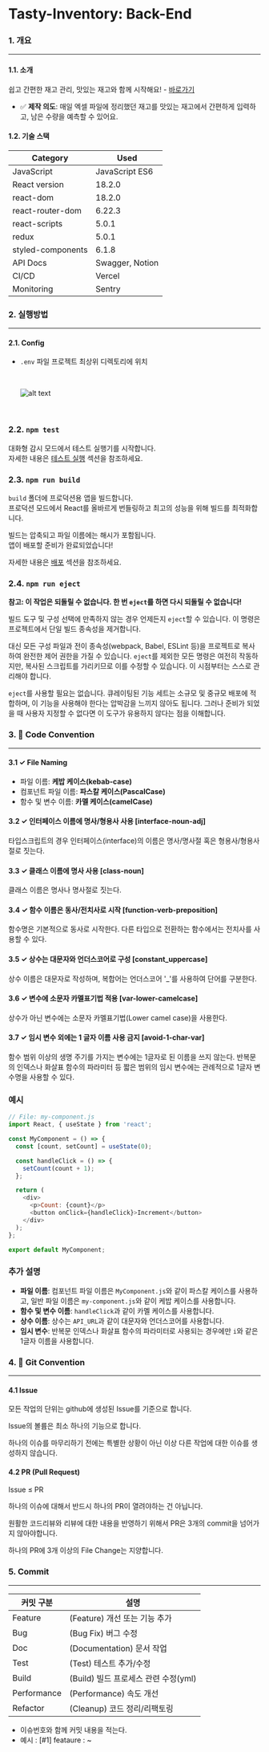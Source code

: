 # Tasty-Inventory: Back-End

### 1. 개요

---

#### 1.1. 소개

쉽고 간편한 재고 관리, 맛있는 재고와 함께 시작해요! - [바로가기](https://tasty-inventory-fe.vercel.app/)

* ✅ **제작 의도**: 매일 엑셀 파일에 정리했던 재고를 맛있는 재고에서 간편하게 입력하고, 남은 수량을 예측할 수 있어요.
  
#### 1.2. 기술 스택


| Category | Used |
| --- | --- |
| JavaScript | JavaScript ES6 |
| React version | 18.2.0 |
| react-dom | 18.2.0 |
| react-router-dom | 6.22.3 |
| react-scripts | 5.0.1 |
| redux | 5.0.1 |
| styled-components | 6.1.8 |
| API Docs | Swagger, Notion |
| CI/CD | Vercel |
| Monitoring | Sentry |

### 2. 실행방법

---

#### 2.1. Config

* `.env` 파일 프로젝트 최상위 디렉토리에 위치

    <br>

    ![alt text](<Screenshot 2024-06-19 at 11.30.01 AM.png>)

    <br>

### 2.2. `npm test`

대화형 감시 모드에서 테스트 실행기를 시작합니다.\
자세한 내용은 [테스트 실행](https://facebook.github.io/create-react-app/docs/running-tests) 섹션을 참조하세요.

### 2.3. `npm run build`

`build` 폴더에 프로덕션용 앱을 빌드합니다.\
프로덕션 모드에서 React를 올바르게 번들링하고 최고의 성능을 위해 빌드를 최적화합니다.

빌드는 압축되고 파일 이름에는 해시가 포함됩니다.\
앱이 배포할 준비가 완료되었습니다!

자세한 내용은 [배포](https://facebook.github.io/create-react-app/docs/deployment) 섹션을 참조하세요.

### 2.4. `npm run eject`

**참고: 이 작업은 되돌릴 수 없습니다. 한 번 `eject`를 하면 다시 되돌릴 수 없습니다!**

빌드 도구 및 구성 선택에 만족하지 않는 경우 언제든지 `eject`할 수 있습니다. 이 명령은 프로젝트에서 단일 빌드 종속성을 제거합니다.

대신 모든 구성 파일과 전이 종속성(webpack, Babel, ESLint 등)을 프로젝트로 복사하여 완전한 제어 권한을 가질 수 있습니다. `eject`를 제외한 모든 명령은 여전히 작동하지만, 복사된 스크립트를 가리키므로 이를 수정할 수 있습니다. 이 시점부터는 스스로 관리해야 합니다.

`eject`를 사용할 필요는 없습니다. 큐레이팅된 기능 세트는 소규모 및 중규모 배포에 적합하며, 이 기능을 사용해야 한다는 압박감을 느끼지 않아도 됩니다. 그러나 준비가 되었을 때 사용자 지정할 수 없다면 이 도구가 유용하지 않다는 점을 이해합니다.

### 3. 🤝 Code Convention

---

#### 3.1 ✓ File Naming
- 파일 이름: **케밥 케이스(kebab-case)** 
- 컴포넌트 파일 이름: **파스칼 케이스(PascalCase)**
- 함수 및 변수 이름: **카멜 케이스(camelCase)**

#### 3.2 ✓ 인터페이스 이름에 명사/형용사 사용 [interface-noun-adj]

타입스크립트의 경우 인터페이스(interface)의 이름은 명사/명사절 혹은 형용사/형용사절로 짓는다.

#### 3.3 ✓ 클래스 이름에 명사 사용 [class-noun]

클래스 이름은 명사나 명사절로 짓는다.

#### 3.4 ✓ 함수 이름은 동사/전치사로 시작 [function-verb-preposition]

함수명은 기본적으로 동사로 시작한다. 다른 타입으로 전환하는 함수에서는 전치사를 사용할 수 있다.

#### 3.5 ✓ 상수는 대문자와 언더스코어로 구성 [constant_uppercase]

상수 이름은 대문자로 작성하며, 복합어는 언더스코어 '_'를 사용하여 단어를 구분한다.

#### 3.6 ✓ 변수에 소문자 카멜표기법 적용 [var-lower-camelcase]

상수가 아닌 변수에는 소문자 카멜표기법(Lower camel case)을 사용한다.

#### 3.7 ✓ 임시 변수 외에는 1 글자 이름 사용 금지 [avoid-1-char-var]

함수 범위 이상의 생명 주기를 가지는 변수에는 1글자로 된 이름을 쓰지 않는다. 반복문의 인덱스나 화살표 함수의 파라미터 등 짧은 범위의 임시 변수에는 관례적으로 1글자 변수명을 사용할 수 있다.

### 예시

```javascript
// File: my-component.js
import React, { useState } from 'react';

const MyComponent = () => {
  const [count, setCount] = useState(0);

  const handleClick = () => {
    setCount(count + 1);
  };

  return (
    <div>
      <p>Count: {count}</p>
      <button onClick={handleClick}>Increment</button>
    </div>
  );
};

export default MyComponent;
```

### 추가 설명

- **파일 이름**: 컴포넌트 파일 이름은 `MyComponent.js`와 같이 파스칼 케이스를 사용하고, 일반 파일 이름은 `my-component.js`와 같이 케밥 케이스를 사용합니다.
- **함수 및 변수 이름**: `handleClick`과 같이 카멜 케이스를 사용합니다.
- **상수 이름**: 상수는 `API_URL`과 같이 대문자와 언더스코어를 사용합니다.
- **임시 변수**: 반복문 인덱스나 화살표 함수의 파라미터로 사용되는 경우에만 `i`와 같은 1글자 이름을 사용합니다.
### 4. 🤝 Git Convention

---


#### 4.1 Issue

모든 작업의 단위는 github에 생성된 Issue를 기준으로 합니다.

Issue의 볼륨은 최소 하나의 기능으로 합니다.

하나의 이슈를 마무리하기 전에는 특별한 상황이 아닌 이상 다른 작업에 대한 이슈를 생성하지 않습니다.

#### 4.2 PR (Pull Request)

Issue ≤ PR

하나의 이슈에 대해서 반드시 하나의 PR이 열려야하는 건 아닙니다.

원활한 코드리뷰와 리뷰에 대한 내용을 반영하기 위해서 PR은 3개의 commit을 넘어가지 않아야합니다.

하나의 PR에 3개 이상의 File Change는 지양합니다.
 

### 5. Commit

---

| 커밋 구분 | 설명 |
| --- | --- |
| Feature | (Feature) 개선 또는 기능 추가 |
| Bug | (Bug Fix) 버그 수정 |
| Doc | (Documentation) 문서 작업 |
| Test | (Test) 테스트 추가/수정 |
| Build | (Build) 빌드 프로세스 관련 수정(yml) |
| Performance | (Performance) 속도 개선 |
| Refactor | (Cleanup) 코드 정리/리팩토링 |

- 이슈번호와 함께 커밋 내용을 적는다.
- 예시 : [#1] feataure : ~